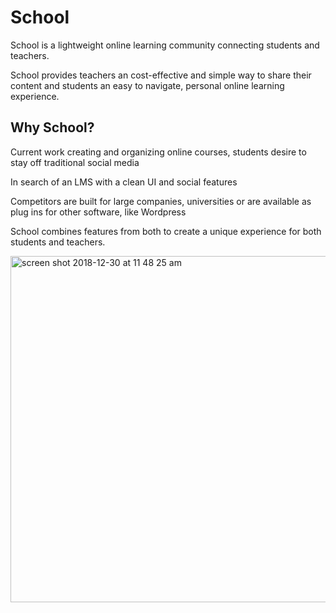 # School

School is a lightweight online learning community connecting students and teachers.

School provides teachers an cost-effective and simple way to share their content and students an easy to navigate, personal online learning experience.

## Why School?

Current work creating and organizing online courses, students desire to stay off traditional social media

In search of an LMS with a clean UI and social features

Competitors are built for large companies, universities or are available as plug ins for other software, like Wordpress

School combines features from both to create a unique experience for both students and teachers.

<img width="554" alt="screen shot 2018-12-30 at 11 48 25 am" src="https://user-images.githubusercontent.com/35474050/50549800-e3b49a80-0c28-11e9-9f8f-2ff88f5a7f54.png">
